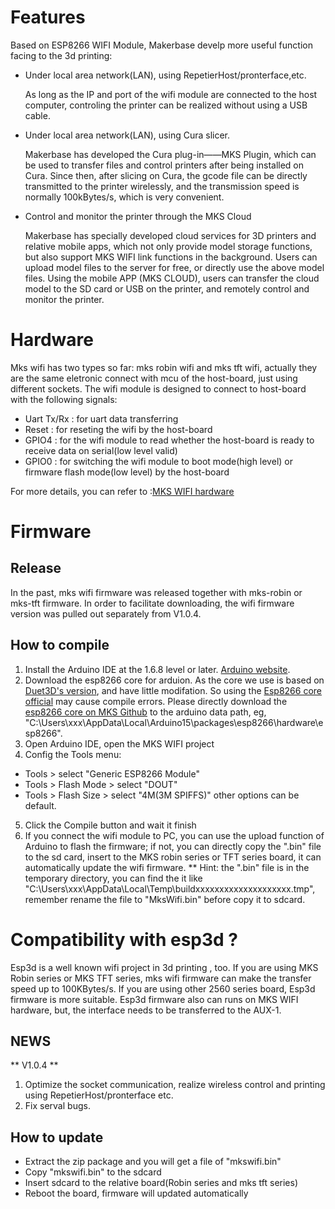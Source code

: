 # Features
Based on ESP8266 WIFI Module, Makerbase develp more useful function facing to the 3d printing:

- Under local area network(LAN), using RepetierHost/pronterface,etc. 

    As long as the IP and port of the wifi module are connected to the host computer, controling the printer can be realized without using a USB cable.

- Under local area network(LAN), using Cura slicer.

  Makerbase has developed the Cura plug-in——MKS Plugin, which can be used to transfer files and control printers after being installed on Cura. Since then, after slicing on Cura, the gcode file can be directly transmitted to the printer wirelessly, and the transmission speed is normally 100kBytes/s, which is very convenient.
  
- Control and monitor the printer through the MKS Cloud

  Makerbase has specially developed cloud services for 3D printers and relative mobile apps, which not only provide model storage functions, but also support MKS WIFI link functions in the background. Users can upload model files to the server for free, or directly use the above model files.
Using the mobile APP (MKS CLOUD), users can transfer the cloud model to the SD card or USB on the printer, and remotely control and monitor the printer.


# Hardware #
Mks wifi has two types so far: mks robin wifi and mks tft wifi, actually they are the same eletronic connect with mcu of the host-board, just using different sockets. The wifi module is designed to connect to host-board with the following signals:
 - Uart Tx/Rx : for uart data transferring
 - Reset : for reseting the wifi by the host-board
 - GPIO4 : for the wifi module to read whether the host-board is ready to receive data on serial(low level valid)
 - GPIO0 : for switching the wifi module to boot mode(high level) or firmware flash mode(low level) by the host-board
 
For more details, you can refer to :[MKS WIFI hardware](https://github.com/makerbase-mks/MKS-WIFI/tree/master/hardware)

# Firmware #
## Release ##
In the past, mks wifi firmware was released together with mks-robin or mks-tft firmware. In order to facilitate downloading, the wifi firmware version was pulled out separately from V1.0.4.

## How to compile ##
1. Install the Arduino IDE at the 1.6.8 level or later. [Arduino website](https://www.arduino.cc/en/software).
2. Download the esp8266 core for arduion. As the core we use is based on [Duet3D's version](https://github.com/Duet3D/CoreESP8266), and have little modifation. So  using the [Esp8266 core official](https://github.com/esp8266/Arduino) may cause compile errors. Please directly download the [esp8266 core on MKS Github](https://github.com/makerbase-mks/Esp8266-Core-For-Arduino) to the arduino data path, eg, "C:\Users\xxx\AppData\Local\Arduino15\packages\esp8266\hardware\esp8266".
3. Open Arduino IDE, open the MKS WIFI project
4. Config the Tools menu:
 - Tools > select "Generic ESP8266 Module"
 - Tools > Flash Mode > select "DOUT"
 - Tools > Flash Size > select "4M(3M SPIFFS)"
 other options can be default.
5. Click the Compile button and wait it finish
6. If you connect the wifi module to PC, you can use the upload function of Arduino to flash the firmware; if not, you can directly copy the ".bin" file to the sd card, insert to the MKS robin series or TFT series board, it can automatically update the wifi firmware.
  ** Hint: the ".bin" file is in the temporary directory, you can find the it like "C:\Users\xxx\AppData\Local\Temp\buildxxxxxxxxxxxxxxxxxxxx.tmp", remember rename the file to "MksWifi.bin" before copy it to sdcard.


# Compatibility with esp3d ?
Esp3d is a well known wifi project in 3d printing , too. If you are using MKS Robin series or MKS TFT series, mks wifi firmware can make the transfer speed up to 100KBytes/s. If you are using other 2560 series board, Esp3d firmware is more suitable. Esp3d firmware also can runs on MKS WIFI hardware, but, the interface needs to be transferred to the AUX-1.

## NEWS ##

** V1.0.4 **

1. Optimize the socket communication, realize wireless control and printing using RepetierHost/pronterface etc.
2. Fix serval bugs.

## How to update ##

- Extract the zip package and you will get a file of "mkswifi.bin"
- Copy "mkswifi.bin" to the sdcard
- Insert sdcard to the relative board(Robin series and mks tft series)
- Reboot the board, firmware will updated automatically

